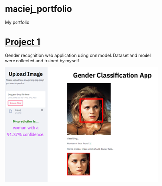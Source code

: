 # maciej_portfolio
My portfolio

# [Project 1](https://github.com/CL500Coupe/gender_recognition_app)
Gender recognition web application using cnn model.
Dataset and model were collected and trained by myself.

![](/images/eska%20tv.png)
